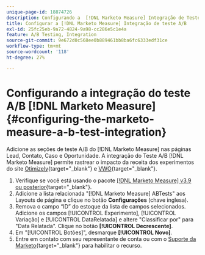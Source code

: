 ```yaml
---
unique-page-id: 18874726
description: Configurando a  [!DNL Marketo Measure] Integração de Teste A/B - [!DNL Marketo Measure]
title: Configurar a [!DNL Marketo Measure] Integração de teste A/B
exl-id: 25fc25eb-9a72-4824-9a98-cc286e5c1e4a
feature: A/B Testing, Integration
source-git-commit: 9e672d0c568ee0b889461bb8ba6fc6333edf31ce
workflow-type: tm+mt
source-wordcount: '118'
ht-degree: 27%

---
```


# Configurando a integração do teste A/B [!DNL Marketo Measure] {#configuring-the-marketo-measure-a-b-test-integration}

Adicione as seções de teste A/B do [!DNL Marketo Measure] nas páginas Lead, Contato, Caso e Oportunidade. A integração do Teste A/B [!DNL Marketo Measure] permite rastrear o impacto da receita dos experimentos do site [Otimizely](https://www.optimizely.com/){target="_blank"} e [VWO](https://vwo.com/){target="_blank"}.

1. Verifique se você está usando o pacote [[!DNL Marketo Measure] v3.9 ou posterior](https://appexchange.salesforce.com/appxListingDetail?listingId=a0N3000000B3KLuEAN){target="_blank"}.
1. Adicione a lista relacionada &quot;[!DNL Marketo Measure] ABTests&quot; aos Layouts de página e clique no botão **Configurações** (chave inglesa).
1. Remova o campo “ID” do estoque da lista de campos selecionados. Adicione os campos [!UICONTROL Experimento], [!UICONTROL Variação] e [!UICONTROL DataRelatada] e altere &quot;Classificar por&quot; para &quot;Data Relatada&quot;. Clique no botão **[!UICONTROL Decrescente]**.
1. Em &quot;[!UICONTROL Botões]&quot;, desmarque **[!UICONTROL Novo]**.
1. Entre em contato com seu representante de conta ou com o [Suporte da Marketo](https://nation.marketo.com/t5/support/ct-p/Support){target="_blank"} para habilitar o recurso.
